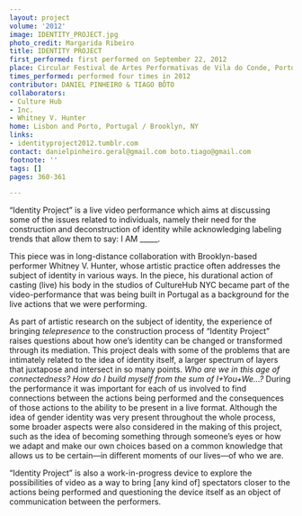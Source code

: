```yaml
---
layout: project
volume: '2012'
image: IDENTITY_PROJECT.jpg
photo_credit: Margarida Ribeiro
title: IDENTITY PROJECT
first_performed: first performed on September 22, 2012
place: Circular Festival de Artes Performativas de Vila do Conde, Portugal
times_performed: performed four times in 2012
contributor: DANIEL PINHEIRO & TIAGO BÔTO
collaborators:
- Culture Hub
- Inc.
- Whitney V. Hunter
home: Lisbon and Porto, Portugal / Brooklyn, NY
links:
- identityproject2012.tumblr.com
contact: danielpinheiro.geral@gmail.com boto.tiago@gmail.com
footnote: ''
tags: []
pages: 360-361

---
```


“Identity Project” is a live video performance which aims at discussing some of the issues related to individuals, namely their need for the construction and deconstruction of identity while acknowledging labeling trends that allow them to say: I AM _____.

This piece was in long-distance collaboration with Brooklyn-based performer Whitney V. Hunter, whose artistic practice often addresses the subject of identity in various ways. In the piece, his durational action of casting (live) his body in the studios of CultureHub NYC became part of the video-performance that was being built in Portugal as a background for the live actions that we were performing.

As part of artistic research on the subject of identity, the experience of bringing _telepresence_ to the construction process of “Identity Project” raises questions about how one’s identity can be changed or transformed through its mediation. This project deals with some of the problems that are intimately related to the idea of identity itself, a larger spectrum of layers that juxtapose and intersect in so many points. _Who are we in this age of connectedness? How do I build myself from the sum of I+You+We...?_ During the performance it was important for each of us involved to find connections between the actions being performed and the consequences of those actions to the ability to be present in a live format. Although the idea of gender identity was very present throughout the whole process, some broader aspects were also considered in the making of this project, such as the idea of becoming something through someone’s eyes or how we adapt and make our own choices based on a common knowledge that allows us to be certain—in different moments of our lives—of who we are.

“Identity Project” is also a work-in-progress device to explore the possibilities of  video as a way to bring [any kind of] spectators closer to the actions being performed and questioning the device itself as an object of communication between the performers.

